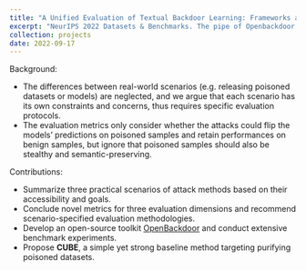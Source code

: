```yaml
---
title: "A Unified Evaluation of Textual Backdoor Learning: Frameworks and Benchmarks"
excerpt: "NeurIPS 2022 Datasets & Benchmarks. The pipe of Openbackdoor toolkit: <br/><img src='/images/hbx/pipeline.png'>"
collection: projects
date: 2022-09-17
---
```




Background:

* The differences between real-world scenarios (e.g. releasing poisoned datasets or models) are neglected, and we argue that each scenario has its own constraints and concerns, thus requires specific evaluation protocols.
* The evaluation metrics only consider whether the attacks could flip the models’ predictions on poisoned samples and retain performances on benign samples, but ignore that poisoned samples should also be stealthy and semantic-preserving.

Contributions:

* Summarize three practical scenarios of attack methods based on their accessibility and goals.
* Conclude novel metrics for three evaluation dimensions and recommend scenario-specified evaluation methodologies.
* Develop an open-source toolkit [OpenBackdoor](https://github.com/thunlp/OpenBackdoor) and conduct extensive benchmark experiments.
* Propose **CUBE**, a simple yet strong baseline method targeting purifying poisoned datasets.